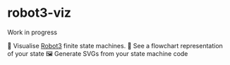 # robot3-viz

Work in progress

🎨 Visualise [Robot3](https://thisrobot.life/) finite state machines.
👀 See a flowchart representation of your state
🖼 Generate SVGs from your state machine code
